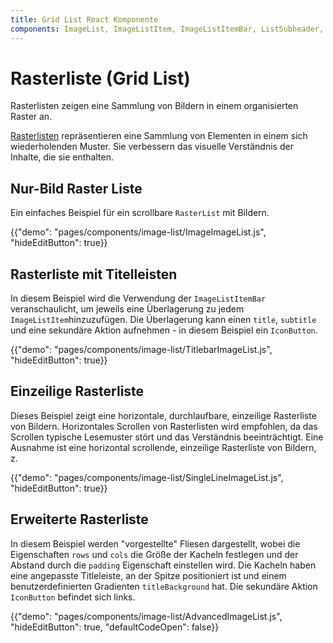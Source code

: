 ```yaml
---
title: Grid List React Komponente
components: ImageList, ImageListItem, ImageListItemBar, ListSubheader, IconButton
---
```


# Rasterliste (Grid List)

<p class="description">Rasterlisten zeigen eine Sammlung von Bildern in einem organisierten Raster an.</p>

[Rasterlisten](https://material.io/design/components/image-lists.html) repräsentieren eine Sammlung von Elementen in einem sich wiederholenden Muster. Sie verbessern das visuelle Verständnis der Inhalte, die sie enthalten.

## Nur-Bild Raster Liste

Ein einfaches Beispiel für ein scrollbare `RasterList` mit Bildern.

{{"demo": "pages/components/image-list/ImageImageList.js", "hideEditButton": true}}

## Rasterliste mit Titelleisten

In diesem Beispiel wird die Verwendung der `ImageListItemBar` veranschaulicht, um jeweils eine Überlagerung zu jedem `ImageListItem`hinzuzufügen. Die Überlagerung kann einen `title`, `subtitle` und eine sekundäre Aktion aufnehmen - in diesem Beispiel ein `IconButton`.

{{"demo": "pages/components/image-list/TitlebarImageList.js", "hideEditButton": true}}

## Einzeilige Rasterliste

Dieses Beispiel zeigt eine horizontale, durchlaufbare, einzeilige Rasterliste von Bildern. Horizontales Scrollen von Rasterlisten wird empfohlen, da das Scrollen typische Lesemuster stört und das Verständnis beeinträchtigt. Eine Ausnahme ist eine horizontal scrollende, einzeilige Rasterliste von Bildern, z.

{{"demo": "pages/components/image-list/SingleLineImageList.js", "hideEditButton": true}}

## Erweiterte Rasterliste

In diesem Beispiel werden "vorgestellte" Fliesen dargestellt, wobei die Eigenschaften `rows` und `cols` die Größe der Kacheln festlegen und der Abstand durch die `padding` Eigenschaft einstellen wird. Die Kacheln haben eine angepasste Titleleiste, an der Spitze positioniert ist und einem benutzerdefinierten Gradienten `titleBackground` hat. Die sekundäre Aktion `IconButton` befindet sich links.

{{"demo": "pages/components/image-list/AdvancedImageList.js", "hideEditButton": true, "defaultCodeOpen": false}}